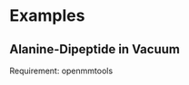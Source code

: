 Examples
========

Alanine-Dipeptide in Vacuum
---------------------------

Requirement: openmmtools
